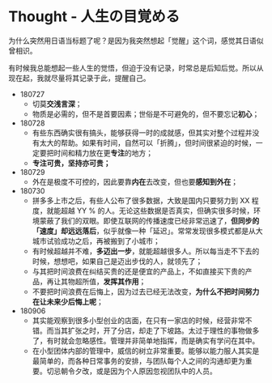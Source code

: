 # Thought - 人生の目覚める

为什么突然用日语当标题了呢？是因为我突然想起「觉醒」这个词，感觉其日语似曾相识。

有时候我总能想起一些人生的觉悟，但迫于没有记录，时常总是后知后觉。所以从现在起，我就尽量将其记录于此，提醒自己。

- 180727
    - 切莫**交浅言深**；
    - 物质是必需的，但不是首要因素；世俗是不可避免的，但不要忘记**初心**；
- 180728
    - 有些东西确实很有搞头，能够获得一时的成就感，但其实对整个过程并没有太大的帮助。如果有时间，自然可以「折腾」，但时间很紧迫的时候，一定要把时间和精力放在更**专注**的地方；
    - **专注可贵，坚持亦可贵；**
- 180729
    - 外在是极度不可控的，因此要靠**内在**去改变，但也要**感知到外在**；
- 180730
    - 拼多多上市之后，有些人公布了很多数据，大致是国内只要努力到 XX 程度，就能超越 YY % 的人。无论这些数据是否真实，但确实很多时候，环境蒙蔽了我们的双眼。即使互联网的传播速度已经非常迅速了，**但同步的「速度」却远远落后**，似乎就像一种「延迟」。常常发现很多模式都是从大城市试验成功之后，再被搬到了小城市；
    - 有时候超越并不难，**多迈出一步**，就能超越很多人。所以每当走不下去的时候，想想吧，如果自己是迈出步伐的人，就领先了；
    - 与其把时间浪费在纠结买贵的还是便宜的产品上，不如直接买下贵的产品，再让其物超所值，**发挥其作用**；
    - 不要把时间浪费在后悔上，因为过去已经无法改变，**为什么不把时间努力在让未来少后悔上呢**；
- 180906
    - 其实能观察到很多小型创业的店面，在只有一家店的时候，经营非常不错。而当其扩张之时，开了分店，却走了下坡路。太过于理性的事物做多了，有时就会忽略感性。管理并非简单地指挥，而是确实有学问在其中。
    - 在小型团体内部的管理中，威信的树立非常重要。能够以能力服人其实是最简单的，而各种日常事务的安排，与团队每个人之间的沟通却更为重要。切忌朝令夕改，或是因为个人原因忽视团队中的人员。
